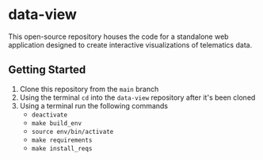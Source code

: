 # data-view
This open-source repository houses the code for a standalone web application designed to create interactive visualizations of telematics data.

## Getting Started
1. Clone this repository from the ```main``` branch
2. Using the terminal ```cd``` into the ```data-view``` repository after it's been cloned
3. Using a terminal run the following commands
    - ```deactivate```
    - ```make build_env```
    - ```source env/bin/activate```
    - ```make requirements```
    - ```make install_reqs```
